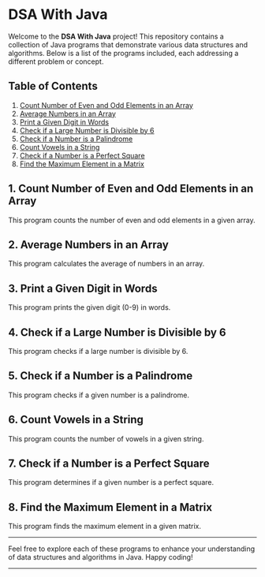 # DSA With Java

Welcome to the **DSA With Java** project! This repository contains a collection of Java programs that demonstrate various data structures and algorithms. Below is a list of the programs included, each addressing a different problem or concept.

## Table of Contents

1. [Count Number of Even and Odd Elements in an Array](#count-even-and-odd-elements)
2. [Average Numbers in an Array](#average-numbers-in-array)
3. [Print a Given Digit in Words](#digit-in-words)
4. [Check if a Large Number is Divisible by 6](#divisible-by-6)
5. [Check if a Number is a Palindrome](#palindrome-number)
6. [Count Vowels in a String](#count-vowels)
7. [Check if a Number is a Perfect Square](#perfect-square)
8. [Find the Maximum Element in a Matrix](#max-element-in-matrix)

## <a name="count-even-and-odd-elements"></a>1. Count Number of Even and Odd Elements in an Array

This program counts the number of even and odd elements in a given array.

## <a name="average-numbers-in-array"></a>2. Average Numbers in an Array

This program calculates the average of numbers in an array.

## <a name="digit-in-words"></a>3. Print a Given Digit in Words

This program prints the given digit (0-9) in words.

## <a name="divisible-by-6"></a>4. Check if a Large Number is Divisible by 6

This program checks if a large number is divisible by 6.

## <a name="palindrome-number"></a>5. Check if a Number is a Palindrome

This program checks if a given number is a palindrome.

## <a name="count-vowels"></a>6. Count Vowels in a String

This program counts the number of vowels in a given string.

## <a name="perfect-square"></a>7. Check if a Number is a Perfect Square

This program determines if a given number is a perfect square.

## <a name="max-element-in-matrix"></a>8. Find the Maximum Element in a Matrix

This program finds the maximum element in a given matrix.

---

Feel free to explore each of these programs to enhance your understanding of data structures and algorithms in Java. Happy coding!

---
